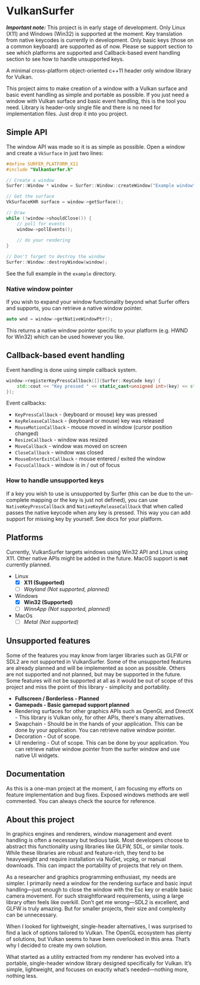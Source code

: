 # VulkanSurfer

***Important note:*** This project is in early stage of development. Only Linux (X11) and Windows (Win32) is supported at the moment.
Key translation from native keycodes is currently in development. Only basic keys (those on a common keyboard) are supported as of now.
Please se support section to see which platforms are supported and Callback-based event handling section to see how to handle unsupported keys.

A minimal cross-platform object-oriented c++11 header only window library for Vulkan.

This project aims to make creation of a window with a Vulkan surface and basic event handling as simple and portable as possible.
If you just need a window with Vulkan surface and basic event handling, this is the tool you need. 
Library is header-only single file and there is no need for implementation files. Just drop it into you project.

## Simple API
The window API was made so it is as simple as possible. Open a window and create a `VkSurface` in just two lines:
```c++
#define SURFER_PLATFORM_X11
#include "VulkanSurfer.h"

// Create a window
Surfer::Window * window = Surfer::Window::createWindow("Example window", instance, 800, 600 , 100, 100 );

// Get the surface 
VkSurfaceKHR surface = window->getSurface();

// Draw
while (!window->shouldClose()) {
    // poll for events
    window->pollEvents();
    
    // do your rendering
}

// Don't forget to destroy the window
Surfer::Window::destroyWindow(window);
```
See the full example in the `example` directory.
### Native window pointer
If you wish to expand your window functionality beyond what Surfer offers and supports, you can retrieve a native window pointer.
```c++
auto wnd = window->getNativeWindowPtr();
```
This returns a native window pointer specific to your platform (e.g. HWND for Win32) which can be used however you like.

## Callback-based event handling
Event handling is done using simple callback system.
```c++
window->registerKeyPressCallback([](Surfer::KeyCode key) {
    std::cout << "Key pressed " << static_cast<unsigned int>(key) << std::endl;
});
```
Event callbacks:
- `KeyPressCallback` - (keyboard or mouse) key was pressed
- `KeyReleaseCallback` - (keyboard or mouse) key was released
- `MouseMotionCallback` - mouse moved in window (cursor position changed)
- `ResizeCallback` - window was resized
- `MoveCallback` - window was moved on screen
- `CloseCallback` - window was closed
- `MouseEnterExitCallback` - mouse entered / exited the window
- `FocusCallback` - window is in / out of focus

### How to handle unsupported keys
If a key you wish to use is unsupported by Surfer (this can be due to the un-complete mapping or the key is just not defined), you can use `NativeKeyPressCallback` and `NativeKeyReleaseCallback` that when called passes the native keycode when any key is pressed. This way you can add support for missing key by yourself. See docs for your platform.

## Platforms
Currently, VulkanSurfer targets windows using Win32 API and Linux using X11. Other native APIs might be added in the future.
MacOS support is **not** currently planned.
- Linux
  - [x] **X11 (Supported)**
  - [ ] *Wayland (Not supported, planned)*
- Windows
  - [x] **Win32 (Supported)**
  - [ ] *WinnApp (Not supported, planned)*
- MacOs
  - [ ] *Metal (Not supported)*

## Unsupported features
Some of the features you may know from larger libraries such as GLFW or SDL2 are not supported in VulkanSurfer.
Some of the unsupported features are already planned and will be implemented as soon as possible. 
Others are not supported and not planned, but may be supported in the future. 
Some features will not be supported at all as it would be out of scope of this project and miss the point of this library - simplicity and portability.

- **Fullscreen / Borderless - Planned**
- **Gamepads - Basic gamepad support planned**
- Rendering surfaces for other graphics APIs such as OpenGL and DirectX - This library is Vulkan only, for other APIs, there's many alternatives.
- Swapchain - Should be in the hands of your application. This can be done by your application. You can retrieve native window pointer.
- Decoration - Out of scope.
- UI rendering - Out of scope. This can be done by your application. You can retrieve native window pointer from the surfer window and use native UI widgets.

## Documentation
As this is a one-man project at the moment, I am focusing my efforts on feature implementation and bug fixes. 
Exposed windows methods are well commented. You can always check the source for reference.

## About this project
In graphics engines and renderers, window management and event handling is often a necessary but tedious task. Most developers choose to abstract this functionality using libraries like GLFW, SDL, or similar tools. While these libraries are robust and feature-rich, they tend to be heavyweight and require installation via NuGet, vcpkg, or manual downloads. This can impact the portability of projects that rely on them.

As a researcher and graphics programming enthusiast, my needs are simpler. I primarily need a window for the rendering surface and basic input handling—just enough to close the window with the Esc key or enable basic camera movement. For such straightforward requirements, using a large library often feels like overkill. Don’t get me wrong—SDL2 is excellent, and GLFW is truly amazing. But for smaller projects, their size and complexity can be unnecessary.

When I looked for lightweight, single-header alternatives, I was surprised to find a lack of options tailored to Vulkan. The OpenGL ecosystem has plenty of solutions, but Vulkan seems to have been overlooked in this area. That’s why I decided to create my own solution.

What started as a utility extracted from my renderer has evolved into a portable, single-header window library designed specifically for Vulkan. It’s simple, lightweight, and focuses on exactly what’s needed—nothing more, nothing less.

